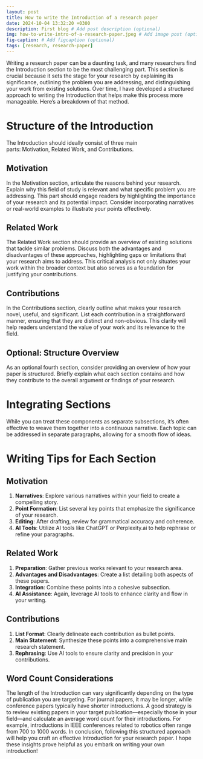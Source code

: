 ```yaml
---
layout: post
title: How to write the Introduction of a research paper
date: 2024-10-04 13:32:20 +0300
description: First blog # Add post description (optional)
img: how-to-write-intro-of-a-research-paper.jpeg # Add image post (optional)
fig-caption: # Add figcaption (optional)
tags: [research, research-paper]
---
```


Writing a research paper can be a daunting task, and many researchers find the Introduction section to be the most challenging part. This section is crucial because it sets the stage for your research by explaining its significance, outlining the problem you are addressing, and distinguishing your work from existing solutions. Over time, I have developed a structured approach to writing the Introduction that helps make this process more manageable. Here’s a breakdown of that method.

# Structure of the Introduction

The Introduction should ideally consist of three main parts: Motivation, Related Work, and Contributions.

## Motivation

In the Motivation section, articulate the reasons behind your research. Explain why this field of study is relevant and what specific problem you are addressing. This part should engage readers by highlighting the importance of your research and its potential impact. Consider incorporating narratives or real-world examples to illustrate your points effectively.

## Related Work
The Related Work section should provide an overview of existing solutions that tackle similar problems. Discuss both the advantages and disadvantages of these approaches, highlighting gaps or limitations that your research aims to address. This critical analysis not only situates your work within the broader context but also serves as a foundation for justifying your contributions.

## Contributions
In the Contributions section, clearly outline what makes your research novel, useful, and significant. List each contribution in a straightforward manner, ensuring that they are distinct and non-obvious. This clarity will help readers understand the value of your work and its relevance to the field.

## Optional: Structure Overview
As an optional fourth section, consider providing an overview of how your paper is structured. Briefly explain what each section contains and how they contribute to the overall argument or findings of your research.


# Integrating Sections
While you can treat these components as separate subsections, it’s often effective to weave them together into a continuous narrative. Each topic can be addressed in separate paragraphs, allowing for a smooth flow of ideas.


# Writing Tips for Each Section
## Motivation
1. **Narratives**: Explore various narratives within your field to create a compelling story.
2. **Point Formation**: List several key points that emphasize the significance of your research.
3. **Editing**: After drafting, review for grammatical accuracy and coherence.
4. **AI Tools**: Utilize AI tools like ChatGPT or Perplexity.ai to help rephrase or refine your paragraphs.

## Related Work
1. **Preparation**: Gather previous works relevant to your research area.
2. **Advantages and Disadvantages**: Create a list detailing both aspects of these papers.
3. **Integration**: Combine these points into a cohesive subsection.
4. **AI Assistance**: Again, leverage AI tools to enhance clarity and flow in your writing.

## Contributions
1. **List Format**: Clearly delineate each contribution as bullet points.
2. **Main Statement**: Synthesize these points into a comprehensive main research statement.
3. **Rephrasing**: Use AI tools to ensure clarity and precision in your contributions.

## Word Count Considerations
The length of the Introduction can vary significantly depending on the type of publication you are targeting. For journal papers, it may be longer, while conference papers typically have shorter introductions. A good strategy is to review existing papers in your target publication—especially those in your field—and calculate an average word count for their introductions. For example, introductions in IEEE conferences related to robotics often range from 700 to 1000 words. In conclusion, following this structured approach will help you craft an effective Introduction for your research paper. I hope these insights prove helpful as you embark on writing your own introduction!